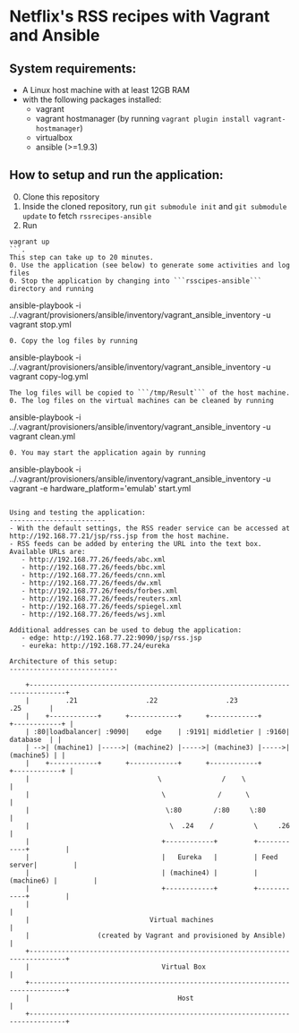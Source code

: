 Netflix's RSS recipes with Vagrant and Ansible
==============================================

System requirements:
--------------------

- A Linux host machine with at least 12GB RAM
- with the following packages installed:
   - vagrant
   - vagrant hostmanager (by running ```vagrant plugin install vagrant-hostmanager```)
   - virtualbox
   - ansible (>=1.9.3)

How to setup and run the application:
-------------
0. Clone this repository
0. Inside the cloned repository, run ```git submodule init``` and ```git submodule update``` to fetch ```rssrecipes-ansible```
0. Run
```
vagrant up
```.
This step can take up to 20 minutes.
0. Use the application (see below) to generate some activities and log files
0. Stop the application by changing into ```rsscipes-ansible``` directory and running
```
ansible-playbook -i ../.vagrant/provisioners/ansible/inventory/vagrant_ansible_inventory -u vagrant stop.yml
```
0. Copy the log files by running
```
ansible-playbook -i ../.vagrant/provisioners/ansible/inventory/vagrant_ansible_inventory -u vagrant copy-log.yml
```.
The log files will be copied to ```/tmp/Result``` of the host machine.
0. The log files on the virtual machines can be cleaned by running
```
ansible-playbook -i ../.vagrant/provisioners/ansible/inventory/vagrant_ansible_inventory -u vagrant clean.yml
```
0. You may start the application again by running
```
ansible-playbook -i ../.vagrant/provisioners/ansible/inventory/vagrant_ansible_inventory -u vagrant -e hardware_platform='emulab' start.yml
```

Using and testing the application:
------------------------
- With the default settings, the RSS reader service can be accessed at http://192.168.77.21/jsp/rss.jsp from the host machine.
- RSS feeds can be added by entering the URL into the text box. Available URLs are:
   - http://192.168.77.26/feeds/abc.xml
   - http://192.168.77.26/feeds/bbc.xml
   - http://192.168.77.26/feeds/cnn.xml
   - http://192.168.77.26/feeds/dw.xml
   - http://192.168.77.26/feeds/forbes.xml
   - http://192.168.77.26/feeds/reuters.xml
   - http://192.168.77.26/feeds/spiegel.xml
   - http://192.168.77.26/feeds/wsj.xml

Additional addresses can be used to debug the application:
   - edge: http://192.168.77.22:9090/jsp/rss.jsp
   - eureka: http://192.168.77.24/eureka

Architecture of this setup:
---------------------------

    +-------------------------------------------------------------------------------+
    |         .21                 .22                 .23                 .25       |
    |    +------------+      +------------+      +------------+      +------------+ |
    | :80|loadbalancer| :9090|    edge    | :9191| middletier | :9160|  database  | |
    | -->| (machine1) |----->| (machine2) |----->| (machine3) |----->| (machine5) | |
    |    +------------+      +------------+      +------------+      +------------+ |
    |                                \               /    \                         |
    |                                 \             /      \                        |
    |                                  \:80        /:80     \:80                    |
    |                                   \  .24    /          \     .26              |
    |                                 +------------+         +------------+         |
    |                                 |   Eureka   |         | Feed server|         |
    |                                 | (machine4) |         | (machine6) |         |
    |                                 +------------+         +------------+         |
    |                                                                               |
    |                              Virtual machines                                 |
    |                 (created by Vagrant and provisioned by Ansible)               |
    +-------------------------------------------------------------------------------+
    |                                 Virtual Box                                   |
    +-------------------------------------------------------------------------------+
    |                                     Host                                      |
    +-------------------------------------------------------------------------------+
